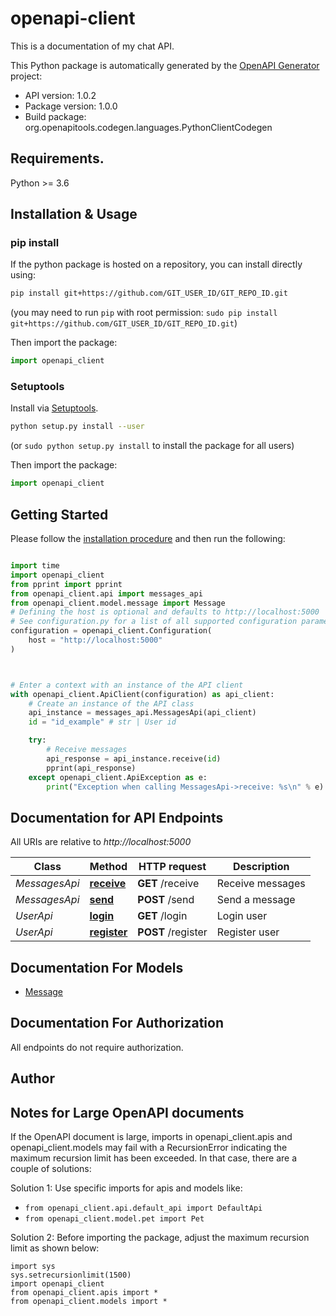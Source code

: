 # openapi-client
This is a documentation of my chat API.

This Python package is automatically generated by the [OpenAPI Generator](https://openapi-generator.tech) project:

- API version: 1.0.2
- Package version: 1.0.0
- Build package: org.openapitools.codegen.languages.PythonClientCodegen

## Requirements.

Python >= 3.6

## Installation & Usage
### pip install

If the python package is hosted on a repository, you can install directly using:

```sh
pip install git+https://github.com/GIT_USER_ID/GIT_REPO_ID.git
```
(you may need to run `pip` with root permission: `sudo pip install git+https://github.com/GIT_USER_ID/GIT_REPO_ID.git`)

Then import the package:
```python
import openapi_client
```

### Setuptools

Install via [Setuptools](http://pypi.python.org/pypi/setuptools).

```sh
python setup.py install --user
```
(or `sudo python setup.py install` to install the package for all users)

Then import the package:
```python
import openapi_client
```

## Getting Started

Please follow the [installation procedure](#installation--usage) and then run the following:

```python

import time
import openapi_client
from pprint import pprint
from openapi_client.api import messages_api
from openapi_client.model.message import Message
# Defining the host is optional and defaults to http://localhost:5000
# See configuration.py for a list of all supported configuration parameters.
configuration = openapi_client.Configuration(
    host = "http://localhost:5000"
)



# Enter a context with an instance of the API client
with openapi_client.ApiClient(configuration) as api_client:
    # Create an instance of the API class
    api_instance = messages_api.MessagesApi(api_client)
    id = "id_example" # str | User id

    try:
        # Receive messages
        api_response = api_instance.receive(id)
        pprint(api_response)
    except openapi_client.ApiException as e:
        print("Exception when calling MessagesApi->receive: %s\n" % e)
```

## Documentation for API Endpoints

All URIs are relative to *http://localhost:5000*

Class | Method | HTTP request | Description
------------ | ------------- | ------------- | -------------
*MessagesApi* | [**receive**](docs/MessagesApi.md#receive) | **GET** /receive | Receive messages
*MessagesApi* | [**send**](docs/MessagesApi.md#send) | **POST** /send | Send a message
*UserApi* | [**login**](docs/UserApi.md#login) | **GET** /login | Login user
*UserApi* | [**register**](docs/UserApi.md#register) | **POST** /register | Register user


## Documentation For Models

 - [Message](docs/Message.md)


## Documentation For Authorization

 All endpoints do not require authorization.

## Author




## Notes for Large OpenAPI documents
If the OpenAPI document is large, imports in openapi_client.apis and openapi_client.models may fail with a
RecursionError indicating the maximum recursion limit has been exceeded. In that case, there are a couple of solutions:

Solution 1:
Use specific imports for apis and models like:
- `from openapi_client.api.default_api import DefaultApi`
- `from openapi_client.model.pet import Pet`

Solution 2:
Before importing the package, adjust the maximum recursion limit as shown below:
```
import sys
sys.setrecursionlimit(1500)
import openapi_client
from openapi_client.apis import *
from openapi_client.models import *
```

